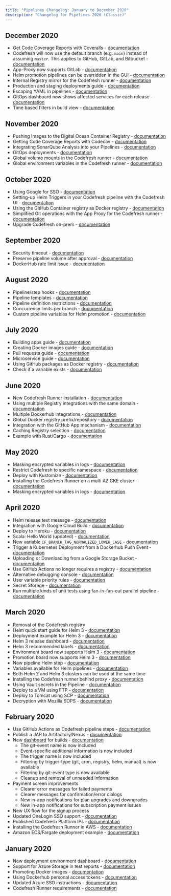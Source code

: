 ```yaml
---
title: "Pipelines Changelog: January to December 2020"
description: "Changelog for Pipelines 2020 (Classic)"
---
```



## December 2020
- Get Code Coverage Reports with Coveralls - [documentation]({{site.baseurl}}/docs/example-catalog/ci-examples/coveralls-testing/)
- Codefresh will now use the default branch (e.g. `main`) instead of assuming `master`. This applies to GitHub, GitLab, and Bitbucket - [documentation]({{site.baseurl}}/docs/pipelines/steps/git-clone/)
- App-Proxy now supports GitLab - [documentation]({{site.baseurl}}/docs/installation/runner/install-codefresh-runner/#app-proxy-installation)
- Helm promotion pipelines can be overridden in the GUI  - [documentation]({{site.baseurl}}/docs/deployments/helm/helm-environment-promotion/#creating-a-custom-helm-board)
- Internal Registry mirror for the Codefresh runner - [documentation]({{site.baseurl}}/docs/installation/runner/install-codefresh-runner/#configure-internal-registry-mirror)
- Production and staging deployments guide - [documentation]({{site.baseurl}}/docs/ci-cd-guides/environment-deployments/)
- Escaping YAML in pipelines - [documentation]({{site.baseurl}}/docs/pipelines/what-is-the-codefresh-yaml/#escaping-strings)
- GitOps dashboard now shows affected services for each release - [documentation]({{site.baseurl}}/docs/ci-cd-guides/gitops-deployments/#working-with-the-gitops-dashboard)
- Time based filters in build view - [documentation]({{site.baseurl}}/docs/pipelines/monitoring-pipelines/#applying-filters-on-the-build-view)

## November 2020
- Pushing Images to the Digital Ocean Container Registry - [documentation]({{site.baseurl}}/docs/integrations/docker-registries/digital-ocean-container-registry)
- Getting Code Coverage Reports with Codecov - [documentation]({{site.baseurl}}/docs/example-catalog/ci-examples/codecov-testing/)
- Integrating SonarQube Analysis into your Pipelines - [documentation]({{site.baseurl}}/docs/testing/sonarqube-integration/)
- GitOps deployments - [documentation]({{site.baseurl}}/docs/ci-cd-guides/gitops-deployments/)
- Global volume mounts in the Codefresh runner - [documentation](https://artifacthub.io/packages/helm/codefresh-runner/cf-runtime#custom-volume-mounts)
- Global environment variables in the Codefresh runner - [documentation](https://artifacthub.io/packages/helm/codefresh-runner/cf-runtime#custom-global-environment-variables)

## October 2020
- Using Google for SSO - [documentation]({{site.baseurl}}/docs/administration/single-sign-on/sso-google/)
- Setting-up Helm Triggers in your Codefresh pipeline with the Codefresh UI - [documentation]({{site.baseurl}}/docs/pipelines/triggers/helm-triggers/)
- Using the GitHub Container registry as Docker registry - [documentation]({{site.baseurl}}/docs/integrations/docker-registries/github-container-registry/)
- Simplified Git operations with the App Proxy for the Codefresh runner - [documentation]({{site.baseurl}}/docs/installation/runner/install-codefresh-runner/#app-proxy-installation)
- Upgrade Codefresh on-prem - [documentation]({{site.baseurl}}/docs/installation/codefresh-on-prem-upgrade/)

## September 2020
- Security timeout - [documentation]({{site.baseurl}}/docs/administration/account-user-management/access-control/#security-timeout)
- Preserve pipeline volume after approval - [documentation]({{site.baseurl}}/docs/pipelines/steps/approval/#keeping-the-shared-volume-after-an-approval)
- DockerHub rate limit issue - [documentation]({{site.baseurl}}/docs/kb/articles/dockerhub-rate-limit/)

## August 2020
- Pipeline/step hooks - [documentation]({{site.baseurl}}/docs/pipelines/hooks)
- Pipeline templates - [documentation]({{site.baseurl}}/docs/pipelines/pipelines/#using-pipeline-templates)
- Pipeline definition restrictions - [documentation]({{site.baseurl}}/docs/administration/access-control/#pipeline-definition-restrictions)
- Concurrency limits per branch - [documentation]({{site.baseurl}}/docs/pipelines/pipelines/#policies)
- Custom pipeline variables for Helm promotion - [documentation]({{site.baseurl}}/docs/deployments/helm/helm-environment-promotion/#promoting-helm-releases-with-the-ui)

## July 2020
- Building apps guide - [documentation]({{site.baseurl}}/docs/ci-cd-guides/packaging-compilation/)
- Creating Docker images guide - [documentation]({{site.baseurl}}/docs/ci-cd-guides/building-docker-images/)
- Pull requests guide - [documentation]({{site.baseurl}}/docs/ci-cd-guides/pull-request-branches/)
- Microservice guide - [documentation]({{site.baseurl}}/docs/ci-cd-guides/microservices/)
- Using GitHub packages as Docker registry - [documentation]({{site.baseurl}}/docs/integrations/docker-registries/github-packages/)
- Check if a variable exists - [documentation]({{site.baseurl}}/docs/pipelines/conditional-execution-of-steps/#execute-steps-according-to-the-presence-of-a-variable)

## June 2020
- New Codefresh Runner installation - [documentation]({{site.baseurl}}/docs/installation/runner/install-codefresh-runner/)
- Using multiple Registry integrations with the same domain - [documentation]({{site.baseurl}}/docs/ci-cd-guides/working-with-docker-registries/#working-with-multiple-registries-with-the-same-domain)
- Multiple Dockerhub integrations - [documentation]({{site.baseurl}}/docs/integrations/docker-registries/other-registries/)
- Global Docker registry prefix/repository - [documentation]({{site.baseurl}}/docs/integrations/docker-registries/#using-an-optional-repository-prefix)
- Integration with the GitHub App mechanism - [documentation]({{site.baseurl}}/docs/integrations/git-providers/#github-app)
- Caching Registry selection - [documentation]({{site.baseurl}}/docs/integrations/docker-registries/#internal-caching-registry)
- Example with Rust/Cargo - [documentation]({{site.baseurl}}/docs/example-catalog/ci-examples/rust/)

## May 2020
- Masking encrypted variables in logs - [documentation]({{site.baseurl}}/docs/pipelines/variables/#masking-variables-in-logs)
- Restrict Codefresh to specific namespace - [documentation]({{site.baseurl}}/docs/integrations/kubernetes/#restrict-codefresh-access-to-a-specific-namespace)
- Deploy with Kustomize - [documentation]({{site.baseurl}}/docs/example-catalog/cd-examples/deploy-with-kustomize/)
- Installing the Codefresh Runner on a multi AZ GKE cluster - [documentation]({{site.baseurl}}/docs/installation/runner/install-codefresh-runner/)
- Masking encrypted variables in logs - [documentation]({{site.baseurl}}/docs/pipelines/variables/#masking-variables-in-logs)

## April 2020
- Helm release text message - [documentation]({{site.baseurl}}/docs/deployments/helm/helm-releases-management/#showing-an-upgrade-message)
- Integration with Google Cloud Build - [documentation]({{site.baseurl}}/docs/integrations/gcloud-builder/)
- Deploy to Heroku - [documentation]({{site.baseurl}}/docs/example-catalog/cd-examples/deploy-to-heroku/)
- Scala: Hello World (updated) - [documentation]({{site.baseurl}}/docs/example-catalog/ci-examples/scala-hello-world/)
- New variable `CF_BRANCH_TAG_NORMALIZED_LOWER_CASE` - [documentation]({{site.baseurl}}/docs/pipelines/variables/#system-provided-variables)
- Trigger a Kubernetes Deployment from a Dockerhub Push Event - [documentation]({{site.baseurl}}/docs/example-catalog/cd-examples/trigger-a-k8s-deployment-from-docker-registry/)
- Uploading or Downloading from a Google Storage Bucket - [documentation]({{site.baseurl}}/docs/example-catalog/ci-examples/uploading-or-downloading-from-gs/)
- Use GitHub Actions no longer requires a registry - [documentation]({{site.baseurl}}/docs/integrations/github-actions/#how-it-works)
- Alternative debugging console - [documentation]({{site.baseurl}}/docs/pipelines/debugging-pipelines/#using-the-alternative-debug-window)
- User variable priority rules - [documentation]({{site.baseurl}}/docs/pipelines/variables/#user-provided-variables)
- Secret Storage - [documentation]({{site.baseurl}}/docs/pipelines/configuration/secrets-store/)
- Run multiple kinds of unit tests using fan-in-fan-out parallel pipeline - [documentation]({{site.baseurl}}/docs/example-catalog/ci-examples/fan-in-fan-out/)

## March 2020
- Removal of the Codefresh registry 
- Helm quick start guide for Helm 3  - [documentation]({{site.baseurl}}/docs/getting-started/helm-quick-start-guide/)
- Deployment example for Helm 3  - [documentation]({{site.baseurl}}/docs/yaml-examples/examples/helm/)
- Helm 3 release dashboard - [documentation]({{site.baseurl}}/docs/new-helm/helm-releases-management/#choosing-between-helm-2-and-helm-3-releases)
- Helm 3 recommended labels - [documentation]({{site.baseurl}}/docs/new-helm/helm-releases-management/#viewing-details-and-history-from-a-helm-release)
- Environment board now supports Helm 3 - [documentation]({{site.baseurl}}/docs/deploy-to-kubernetes/environment-dashboard/)
- Promotion board now supports Helm 3 - [documentation]({{site.baseurl}}/docs/new-helm/helm-environment-promotion/)
- New pipeline Helm step - [documentation]({{site.baseurl}}/docs/new-helm/using-helm-in-codefresh-pipeline/#examples)
- Variables available for Helm pipelines - [documentation]({{site.baseurl}}/docs/new-helm/helm-releases-management/#overriding-the-default-helm-actions)
- Both Helm 2 and Helm 3 clusters can be used at the same time
- Installing the Codefresh runner behind proxy - [documentation]({{site.baseurl}}/docs/enterprise/codefresh-runner/#installing-behind-a-proxy)
- Using Vault secrets in the Pipeline - [documentation]({{site.baseurl}}/docs/yaml-examples/examples/vault-secrets-in-the-pipeline/)
- Deploy to a VM using FTP - [documentation]({{site.baseurl}}/docs/yaml-examples/examples/transferring-php-ftp)
- Deploy to Tomcat using SCP - [documentation]({{site.baseurl}}/docs/yaml-examples/examples/deploy-to-tomcat-via-scp)
- Decryption with Mozilla SOPS - [documentation]({{site.baseurl}}/docs/yaml-examples/examples/decryption-with-mozilla-sops)

## February 2020
- Use GitHub Actions as Codefresh pipeline steps - [documentation]({{site.baseurl}}/docs/integrations/github-actions/)
- Publish a JAR to Artifactory/Nexus - [documentation]({{site.baseurl}}/docs/example-catalog/ci-examples/publish-jar/)
- New [dashboard](https://g.codefresh.io/builds) for builds - [documentation]({{site.baseurl}}/docs/pipelines/monitoring-pipelines/)
  - The git-event name is now included
  - Event-specific additional information is now included
  - The trigger name is now included
  - Filtering by trigger-type (git, cron, registry, helm, manual) is now available
  - Filtering by git-event type is now available
  - Cleanup and removal of unneeded information
- Payment screen improvements
  - Clearer error messages for failed payments
  - Clearer messages for confirmation/error dialogs
  - New in-app notifications for plan upgrades and downgrades
  - New in-app notifications for subscription payment issues
- New UX flow for the signup process
- Updated OneLogin SSO support - [documentation]({{site.baseurl}}/docs/administration/single-sign-on/saml/saml-onelogin/)
- Published Codefresh Platform IPs - [documentation]({{site.baseurl}}/docs/integrations/kubernetes/#prerequisites)
- Installing the Codefresh Runner in AWS - [documentation]({{site.baseurl}}/docs/installation/runner/install-codefresh-runner/#installing-on-aws)
- Amazon ECS/Fargate deployment example - [documentation]({{site.baseurl}}/docs/integrations/amazon-web-services/)

## January 2020
- New deployment environment dashboard - [documentation]({{site.baseurl}}/docs/pipelines/deployment-environments)
- Support for Azure Storage in test reports - [documentation]({{site.baseurl}}/docs/testing/test-reports/#connecting-azure-storage)
- Promoting Docker images - [documentation]({{site.baseurl}}/docs/ci-cd-guides/working-with-docker-registries/#promoting-docker-images)
- Using Dockerhub personal access tokens - [documentation]({{site.baseurl}}/docs/integrations/docker-registries/docker-hub/)
- Updated Azure SSO instructions - [documentation]({{site.baseurl}}/docs/administration/single-sign-on/oidc/oidc-azure/)
- Codefresh Runner requirements - [documentation]({{site.baseurl}}/docs/installation/runner/install-codefresh-runner/)